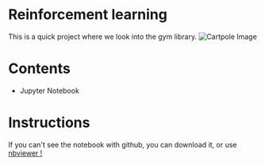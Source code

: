 # Reinforcement learning
This is a quick project where we look into the gym library.
![Cartpole Image](Cartpole.jpg)


# Contents
- Jupyter Notebook

# Instructions
If you can't see the notebook with github, you can download it, or use <a href=https://nbviewer.jupyter.org/github/cydessole/Make-Money-ML-Project/blob/master/Week_09/DQN.ipynb>nbviewer ! </a>
